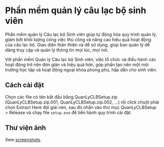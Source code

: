 # Phần mềm quản lý câu lạc bộ sinh viên
Phần mềm quản lý Câu lạc bộ Sinh viên giúp tự động hóa quy trình quản lý, giảm bớt khối lượng công việc thủ công và nâng cao hiệu quả hoạt động của câu lạc bộ. Giao diện thân thiện và dễ sử dụng, giúp ban quản lý dễ dàng truy cập và quản lý thông tin mọi lúc, mọi nơi.

Với phần mềm Quản lý Câu lạc bộ Sinh viên, việc tổ chức và điều hành các hoạt động trở nên đơn giản và hiệu quả hơn, góp phần tạo nên một môi trường học tập và hoạt động ngoại khóa phong phú, hấp dẫn cho sinh viên.

## Cách cài đặt
Chọn các file có tên bắt đầu bằng QuanLyCLBSetup.zip (QuanLyCLBSetup.zip.001, QuanLyCLBSetup.zip.002, ...) rồi click chuột phải chọn Extract Here đợi giải nén, sau đó nhấn vào thư mục QuanLyCLBSetup > Release và chạy file `setup.exe` để tiến hành quy trình cài đặt.

## Thư viện ảnh
Xem [screenshots](./screenshots).
